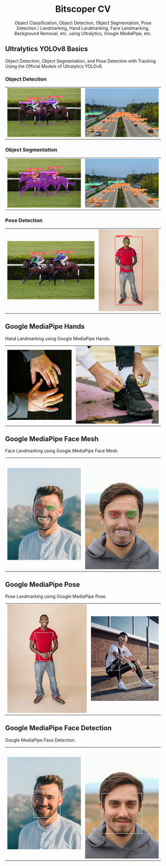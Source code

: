 <div align="center">

# Bitscoper CV

Object Classification, Object Detection, Object Segmentation, Pose Detection / Landmarking, Hand Landmarking, Face Landmarking, Background Removal, etc. using Ultralytics, Google MediaPipe, etc.

</div>

## Ultralytics YOLOv8 Basics

Object Detection, Object Segmentation, and Pose Detection with Tracking Using the Official Models of Ultralytics YOLOv8.

### Object Detection

<table>
  <tbody>
    <tr>
      <td>
        <img
          src="ScreenShots/Ultralytics_YOLOv8_Basics/Object_Detection/Horse_Riders.png"
          alt=""
        />
      </td>
      <td>
        <img
          src="ScreenShots/Ultralytics_YOLOv8_Basics/Object_Detection/Road.png"
          alt=""
        />
      </td>
    </tr>
  </tbody>
</table>

### Object Segmentation

<table>
  <tbody>
    <tr>
      <td>
        <img
          src="ScreenShots/Ultralytics_YOLOv8_Basics/Object_Segmentation/Horse_Riders.png"
          alt=""
        />
      </td>
      <td>
        <img
          src="ScreenShots/Ultralytics_YOLOv8_Basics/Object_Segmentation/Road.png"
          alt=""
        />
      </td>
    </tr>
  </tbody>
</table>

### Pose Detection

<table>
  <tbody>
    <tr>
      <td>
        <img
          src="ScreenShots/Ultralytics_YOLOv8_Basics/Pose_Detection/Horse_Riders.png"
          alt=""
        />
      </td>
      <td>
        <img
          src="ScreenShots/Ultralytics_YOLOv8_Basics/Pose_Detection/Man_Body_1.png"
          alt=""
        />
      </td>
    </tr>
  </tbody>
</table>

## Google MediaPipe Hands

Hand Landmarking using Google MediaPipe Hands.

<table>
  <tbody>
    <tr>
      <td>
        <img
          src="ScreenShots/Google_MediaPipe_Legacy/Hands/Hands_1.png"
          alt=""
        />
      </td>
      <td>
        <img
          src="ScreenShots/Google_MediaPipe_Legacy/Hands/Hands_2.png"
          alt=""
        />
      </td>
    </tr>
  </tbody>
</table>

## Google MediaPipe Face Mesh

Face Landmarking using Google MediaPipe Face Mesh.

<table>
  <tbody>
    <tr>
      <td>
        <img
          src="ScreenShots/Google_MediaPipe_Legacy/Face_Mesh/Man_Face_1.png"
          alt=""
        />
      </td>
      <td>
        <img
          src="ScreenShots/Google_MediaPipe_Legacy/Face_Mesh/Man_Face_2.png"
          alt=""
        />
      </td>
    </tr>
  </tbody>
</table>

## Google MediaPipe Pose

Pose Landmarking using Google MediaPipe Pose.

<table>
  <tbody>
    <tr>
      <td>
        <img
          src="ScreenShots/Google_MediaPipe_Legacy/Pose/Man_Body_1.png"
          alt=""
        />
      </td>
      <td>
        <img
          src="ScreenShots/Google_MediaPipe_Legacy/Pose/Man_Body_2.png"
          alt=""
        />
      </td>
    </tr>
  </tbody>
</table>

## Google MediaPipe Face Detection

Google MediaPipe Face Detection.

<table>
  <tbody>
    <tr>
      <td>
        <img
          src="ScreenShots/Google_MediaPipe_Legacy/Face_Detection/Man_Face_1.png"
          alt=""
        />
      </td>
      <td>
        <img
          src="ScreenShots/Google_MediaPipe_Legacy/Face_Detection/Man_Face_2.png"
          alt=""
        />
      </td>
    </tr>
  </tbody>
</table>
